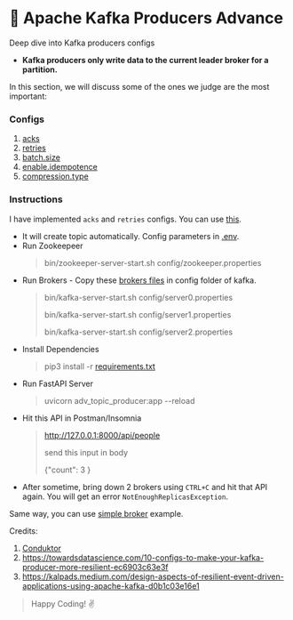 # 👊 Apache Kafka Producers Advance

Deep dive into Kafka producers configs

- **Kafka producers only write data to the current leader broker for a partition.**

In this section, we will discuss some of the ones we judge are the most important:

### Configs
1. [acks](https://github.com/varunajmera0/apache-kafka/kafka-produces/advance/md_files/acks "Acks Config")
2. [retries](https://github.com/varunajmera0/apache-kafka/kafka-produces/advance/md_files/retries "Retries Config")
3. [batch.size](https://github.com/varunajmera0/apache-kafka/kafka-produces/advance/md_files/batch.size "Batch Size Config")
4. [enable.idempotence](https://github.com/varunajmera0/apache-kafka/kafka-produces/advance/md_files/enable.idempotence "Enable Idempotence Config")
5. [compression.type](https://github.com/varunajmera0/apache-kafka/kafka-produces/advance/md_files/enable.idempotence "Compression Type Config")

### Instructions
I have implemented `acks` and `retries` configs. You can use [this](https://github.com/varunajmera0/apache-kafka/kafka-produces/advance).

 - It will create topic automatically. Config parameters in [.env](https://github.com/varunajmera0/apache-kafka/kafka-produces/advance/.env).
 - Run Zookeepeer
   > bin/zookeeper-server-start.sh config/zookeeper.properties
 - Run Brokers - Copy these [brokers files](https://github.com/varunajmera0/apache-kafka/kafka-produces/brokers) in config folder of kafka.
   > bin/kafka-server-start.sh config/server0.properties
   >
   > bin/kafka-server-start.sh config/server1.properties
   > 
   > bin/kafka-server-start.sh config/server2.properties
 - Install Dependencies
   > pip3 install -r [requirements.txt](https://github.com/varunajmera0/apache-kafka/kafka-produces/requirements.txt "Requirements File")
 - Run FastAPI Server
   > uvicorn adv_topic_producer:app --reload
 - Hit this API in Postman/Insomnia
   > http://127.0.0.1:8000/api/people
   > 
   > send this input in body
   > 
   > {"count": 3 }
 - After sometime, bring down 2 brokers using `CTRL+C` and hit that API again. You will get an error `NotEnoughReplicasException`.

Same way, you can use [simple broker](https://github.com/varunajmera0/apache-kafka/kafka-produces/basic) example.

 

Credits: 
1. [Conduktor](https://www.conduktor.io/kafka/kafka-producers-advanced) <br>
2. https://towardsdatascience.com/10-configs-to-make-your-kafka-producer-more-resilient-ec6903c63e3f
3. https://kalpads.medium.com/design-aspects-of-resilient-event-driven-applications-using-apache-kafka-d0b1c03e16e1

> Happy Coding! :v:
